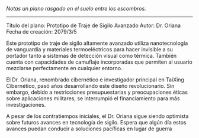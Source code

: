 _Notas un plano rasgado en el suelo entre los escombros._

---

Título del plano: Prototipo de Traje de Sigilo Avanzado
Autor: Dr. Oriana
Fecha de creación: 2079/3/5

Este prototipo de traje de sigilo altamente avanzado utiliza nanotecnología de vanguardia y materiales termoeléctricos para hacer invisible a su portador tanto a sistemas de detección visual como térmica. También cuenta con capacidades de camuflaje incorporadas que permiten al usuario mezclarse perfectamente en cualquier entorno.

El Dr. Oriana, renombrado cibernético e investigador principal en TaiXing Cibernético, pasó años desarrollando este diseño revolucionario. Sin embargo, debido a restricciones presupuestarias y preocupaciones éticas sobre aplicaciones militares, se interrumpió el financiamiento para más investigaciones.

A pesar de los contratiempos iniciales, el Dr. Oriana sigue siendo optimista sobre futuros avances en tecnología de sigilo. Espera que algún día estos avances puedan conducir a soluciones pacíficas en lugar de guerra
